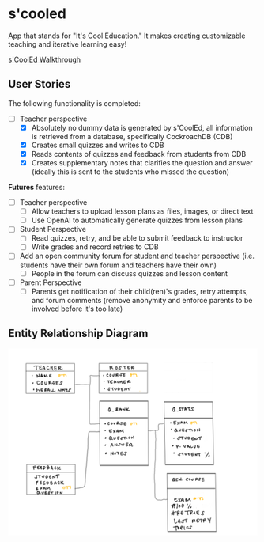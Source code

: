 # s'cooled

App that stands for "It's Cool Education."  It makes creating customizable teaching and iterative learning easy!

[s'CoolEd Walkthrough](https://uci.zoom.us/rec/share/lK6_W94ndTIfppk7EUBKvYWGLDDpPaS9AyFubhgQwYn9RDzCzpQFBoB-kbbeV45S.i24Nym6Tj_5WLb2W?startTime=1630269059000)


## User Stories

The following functionality is completed:
* [ ] Teacher perspective
  * [x] Absolutely no dummy data is generated by s'CoolEd, all information is retrieved from a database, specifically CockroachDB (CDB)
  * [x] Creates small quizzes and writes to CDB
  * [x] Reads contents of quizzes and feedback from students from CDB
  * [x] Creates supplementary notes that clarifies the question and answer (ideally this is sent to the students who missed the question)

**Futures** features:
* [ ] Teacher perspective
  * [ ] Allow teachers to upload lesson plans as files, images, or direct text
  * [ ] Use OpenAI to automatically generate quizzes from lesson plans

* [ ] Student Perspective
  * [ ] Read quizzes, retry, and be able to submit feedback to instructor
  * [ ] Write grades and record retries to CDB
* [ ] Add an open community forum for student and teacher perspective (i.e. students have their own forum and teachers have their own)
  * [ ] People in the forum can discuss quizzes and lesson content
* [ ] Parent Perspective
  * [ ]  Parents get notification of their child(ren)'s grades, retry attempts, and forum comments (remove anonymity and enforce parents to be involved before it's too late) 

## Entity Relationship Diagram
<img src='img/Scooled_ERD.png' title='ERD' width='' alt='ERD' />

